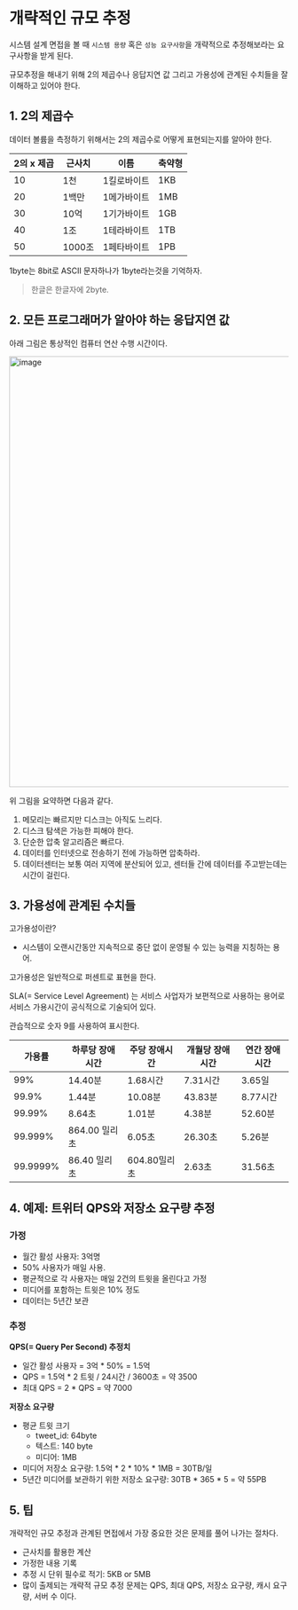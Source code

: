# 개략적인 규모 추정

시스템 설계 면접을 볼 때 `시스템 용량` 혹은 `성능 요구사항`을 개략적으로 추정해보라는 요구사항을 받게 된다.

규모추정을 해내기 위해 2의 제곱수나 응답지연 값 그리고 가용성에 관계된 수치들을 잘 이해하고 있어야 한다.

## 1. 2의 제곱수

데이터 볼륨을 측정하기 위해서는 2의 제곱수로 어떻게 표현되는지를 알아야 한다.

2의 x 제곱 | 근사치 | 이름 | 축약형
-- | -- | -- | --
10 | 1천 | 1킬로바이트 | 1KB
20 | 1백만 | 1메가바이트 | 1MB
30 | 10억 | 1기가바이트 | 1GB
40 | 1조 | 1테라바이트 | 1TB
50 | 1000조 | 1페타바이트 | 1PB

1byte는 8bit로 ASCII 문자하나가 1byte라는것을 기억하자.
> 한글은 한글자에 2byte.

## 2. 모든 프로그래머가 알아야 하는 응답지연 값

아래 그림은 통상적인 컴퓨터 연산 수행 시간이다.

<img width="777" alt="image" src="https://user-images.githubusercontent.com/31622350/159693670-f451f62c-f041-43fb-ab88-815e03f502dd.png">

위 그림을 요약하면 다음과 같다.

1. 메모리는 빠르지만 디스크는 아직도 느리다.
2. 디스크 탐색은 가능한 피해야 한다.
3. 단순한 압축 알고리즘은 빠르다.
4. 데이터를 인터넷으로 전송하기 전에 가능하면 압축하라.
5. 데이터센터는 보통 여러 지역에 분산되어 있고, 센터들 간에 데이터를 주고받는데는 시간이 걸린다.

## 3. 가용성에 관계된 수치들

고가용성이란?

- 시스템이 오랜시간동안 지속적으로 중단 없이 운영될 수 있는 능력을 지칭하는 용어.

고가용성은 일반적으로 퍼센트로 표현을 한다.

SLA(= Service Level Agreement) 는 서비스 사업자가 보편적으로 사용하는 용어로 서비스 가용시간이 공식적으로 기술되어 있다.

관습적으로 숫자 9를 사용하여 표시한다.

| 가용률 | 하루당 장애시간 | 주당 장애시간 | 개월당 장애시간 | 연간 장애시간 |
| -- | -- | -- | -- | -- |
| 99% | 14.40분 | 1.68시간 | 7.31시간 | 3.65일 |
| 99.9% | 1.44분 | 10.08분 | 43.83분 | 8.77시간 |
| 99.99% | 8.64초 | 1.01분 | 4.38분 | 52.60분 |
| 99.999% | 864.00 밀리초 | 6.05초 | 26.30초 | 5.26분 |
| 99.9999% | 86.40 밀리초 | 604.80밀리초 | 2.63초 | 31.56초 |

## 4. 예제: 트위터 QPS와 저장소 요구량 추정

### 가정

- 월간 활성 사용자: 3억명
- 50% 사용자가 매일 사용.
- 평균적으로 각 사용자는 매일 2건의 트윗을 올린다고 가정
- 미디어를 포함하는 트윗은 10% 정도
- 데이터는 5년간 보관

### 추정

**QPS(= Query Per Second) 추정치**

- 일간 활성 사용자 = 3억 * 50% = 1.5억
- QPS = 1.5억 * 2 트윗 / 24시간 / 3600초 = 약 3500
- 최대 QPS = 2 * QPS = 약 7000

**저장소 요구량**

- 평균 트윗 크기
  - tweet_id: 64byte
  - 텍스트: 140 byte
  - 미디어: 1MB
- 미디어 저장소 요구량: 1.5억 * 2 * 10% * 1MB = 30TB/일
- 5년간 미디어를 보관하기 위한 저장소 요구량: 30TB * 365 * 5 = 약 55PB

## 5. 팁

개략적인 규모 추정과 관계된 면접에서 가장 중요한 것은 문제를 풀어 나가는 절차다.

- 근사치를 활용한 계산
- 가정한 내용 기록
- 추정 시 단위 필수로 적기:  5KB or 5MB
- 많이 출제되는 개략적 규모 추정 문제는 QPS, 최대 QPS, 저장소 요구량, 캐시 요구량, 서버 수 이다.
